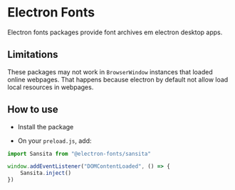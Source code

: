 # Electron Fonts

Electron fonts packages provide font archives em electron desktop apps.

## Limitations

These packages may not work in `BrowserWindow` instances that loaded online webpages. That happens because electron by default not allow load local resources in webpages.

## How to use

* Install the package

* On your `preload.js`, add:

```ts
import Sansita from "@electron-fonts/sansita"

window.addEventListener("DOMContentLoaded", () => {
    Sansita.inject()
})
```